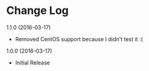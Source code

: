 # Change Log

1.1.0 (2016-03-17)

- Removed CentOS support because I didn't test it :(

1.0.0 (2016-03-17)

- Initial Release
